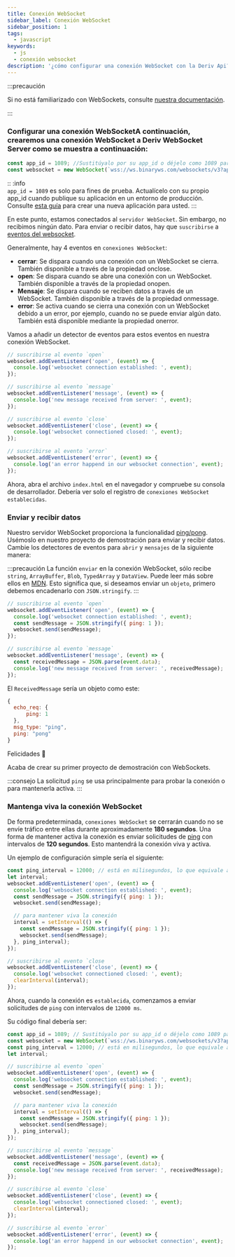 ```yaml
---
title: Conexión WebSocket
sidebar_label: Conexión WebSocket
sidebar_position: 1
tags:
  - javascript
keywords:
  - js
  - conexión websocket
description: '¿cómo configurar una conexión WebSocket con la Deriv Api?'
---
```


:::precaución

Si no está familiarizado con WebSockets, consulte [nuestra documentación](/docs/core-concepts/websocket).

:::

### Configurar una conexión WebSocket<!-- To create a websocket connection, we want to use the Deriv websocket URL with an `app_id`. You can create your own app_id within your \[dashboard\](/dashboard) or keep the default `1089` app_id for testing. Keep in mind that eventually, you should make your own app_id. Especially if you would like to monetize your application. -->A continuación, crearemos una conexión WebSocket a Deriv WebSocket Server como se muestra a continuación:

```js title="index.js"
const app_id = 1089; //Sustitúyalo por su app_id o déjelo como 1089 para realizar pruebas.
const websocket = new WebSocket(`wss://ws.binaryws.com/websockets/v3?app_id=${app_id}`);
```

:: :info  
`app_id = 1089` es solo para fines de prueba. Actualícelo con su propio app_id cuando publique su aplicación en un entorno de producción. Consulte [esta guía](/docs/setting-up-a-deriv-application) para crear una nueva aplicación para usted.
:::

En este punto, estamos conectados al `servidor WebSocket`. Sin embargo, no recibimos ningún dato. Para enviar o recibir datos, hay que `suscribirse` a <a href="https://developer.mozilla.org/en-US/docs/Web/API/WebSocket#events" target="_blank">eventos del websocket</a>.

Generalmente, hay 4 eventos en `conexiones WebSocket`:

- **cerrar**: Se dispara cuando una conexión con un WebSocket se cierra. También disponible a través de la propiedad onclose.
- **open**: Se dispara cuando se abre una conexión con un WebSocket. También disponible a través de la propiedad onopen.
- **Mensaje**: Se dispara cuando se reciben datos a través de un WebSocket. También disponible a través de la propiedad onmessage.
- **error**: Se activa cuando se cierra una conexión con un WebSocket debido a un error, por ejemplo, cuando no se puede enviar algún dato. También está disponible mediante la propiedad onerror.

Vamos a añadir un detector de eventos para estos eventos en nuestra conexión WebSocket.

```js title="index.js"
// suscribirse al evento `open`
websocket.addEventListener('open', (event) => {
  console.log('websocket connection established: ', event);
});

// suscribirse al evento `message`
websocket.addEventListener('message', (event) => {
  console.log('new message received from server: ', event);
});

// suscribirse al evento `close`
websocket.addEventListener('close', (event) => {
  console.log('websocket connectioned closed: ', event);
});

// suscribirse al evento `error`
websocket.addEventListener('error', (event) => {
  console.log('an error happend in our websocket connection', event);
});
```

Ahora, abra el archivo `index.html` en el navegador y compruebe su consola de desarrollador. Debería ver solo el registro de `conexiones WebSocket establecidas`.

### Enviar y recibir datos

Nuestro servidor WebSocket proporciona la funcionalidad [ping/pong](/api-explorer#ping). Usémoslo en nuestro proyecto de demostración para enviar y recibir datos. Cambie los detectores de eventos para `abrir` y `mensajes` de la siguiente manera:

:::precaución
La función `enviar` en la conexión WebSocket, sólo recibe `string`, `ArrayBuffer`, `Blob`, `TypedArray` y `DataView`. Puede leer más sobre ellos en [MDN](https://developer.mozilla.org/en-US/docs/Web/API/WebSocket/send). Esto significa que, si deseamos enviar un `objeto`, primero debemos encadenarlo con `JSON.stringify`.
:::

```js title="index.js"
// suscribirse al evento `open`
websocket.addEventListener('open', (event) => {
  console.log('websocket connection established: ', event);
  const sendMessage = JSON.stringify({ ping: 1 });
  websocket.send(sendMessage);
});

// suscribirse al evento `message`
websocket.addEventListener('message', (event) => {
  const receivedMessage = JSON.parse(event.data);
  console.log('new message received from server: ', receivedMessage);
});
```

El `ReceivedMessage` sería un objeto como este:

```js
{
  echo_req: {
      ping: 1
  },
  msg_type: "ping",
  ping: "pong"
}
```

Felicidades :tada:

Acaba de crear su primer proyecto de demostración con WebSockets.

:::consejo
La solicitud `ping` se usa principalmente para probar la conexión o para mantenerla activa.
:::

### Mantenga viva la conexión WebSocket

De forma predeterminada, `conexiones WebSocket` se cerrarán cuando no se envíe tráfico entre ellas durante aproximadamente **180 segundos**. Una forma de mantener activa la conexión es enviar solicitudes de [ping](/api-explorer#ping) con intervalos de **120 segundos**. Esto mantendrá la conexión viva y activa.

Un ejemplo de configuración simple sería el siguiente:

```js title="index.js"
const ping_interval = 12000; // está en milisegundos, lo que equivale a 120 segundos
let interval;
websocket.addEventListener('open', (event) => {
  console.log('websocket connection established: ', event);
  const sendMessage = JSON.stringify({ ping: 1 });
  websocket.send(sendMessage);

  // para mantener viva la conexión
  interval = setInterval(() => {
    const sendMessage = JSON.stringify({ ping: 1 });
    websocket.send(sendMessage);
  }, ping_interval);
});

// suscribirse al evento `close
websocket.addEventListener('close', (event) => {
  console.log('websocket connectioned closed: ', event);
  clearInterval(interval);
});
```

Ahora, cuando la conexión es `establecida`, comenzamos a enviar solicitudes de `ping` con intervalos de `12000 ms`.

Su código final debería ser:

```js title="index.js"
const app_id = 1089; // Sustitúyalo por su app_id o déjelo como 1089 para realizar pruebas.
const websocket = new WebSocket(`wss://ws.binaryws.com/websockets/v3?app_id=${app_id}`);
const ping_interval = 12000; // está en milisegundos, lo que equivale a 120 segundos
let interval;

// suscribirse al evento `open`
websocket.addEventListener('open', (event) => {
  console.log('websocket connection established: ', event);
  const sendMessage = JSON.stringify({ ping: 1 });
  websocket.send(sendMessage);

  // para mantener viva la conexión
  interval = setInterval(() => {
    const sendMessage = JSON.stringify({ ping: 1 });
    websocket.send(sendMessage);
  }, ping_interval);
});

// suscribirse al evento `message`
websocket.addEventListener('message', (event) => {
  const receivedMessage = JSON.parse(event.data);
  console.log('new message received from server: ', receivedMessage);
});

// suscribirse al evento `close`
websocket.addEventListener('close', (event) => {
  console.log('websocket connectioned closed: ', event);
  clearInterval(interval);
});

// suscribirse al evento `error`
websocket.addEventListener('error', (event) => {
  console.log('an error happend in our websocket connection', event);
});
```
